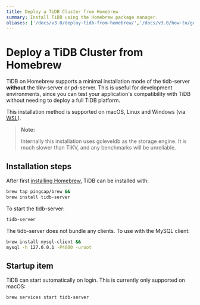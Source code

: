 ```yaml
---
title: Deploy a TiDB Cluster from Homebrew
summary: Install TiDB using the Homebrew package manager.
aliases: ['/docs/v3.0/deploy-tidb-from-homebrew/','/docs/v3.0/how-to/get-started/deploy-tidb-from-homebrew/','/docs/v3.0/how-to/get-started/local-cluster/install-from-homebrew/']
---
```


# Deploy a TiDB Cluster from Homebrew

TiDB on Homebrew supports a minimal installation mode of the tidb-server **without** the tikv-server or pd-server. This is useful for development environments, since you can test your application's compatibility with TiDB without needing to deploy a full TiDB platform.

This installation method is supported on macOS, Linux and Windows (via [WSL](https://docs.microsoft.com/en-us/windows/wsl/install-win10)).

> **Note:**
>
> Internally this installation uses goleveldb as the storage engine. It is much slower than TiKV, and any benchmarks will be unreliable.

## Installation steps

After first [installing Homebrew](https://brew.sh/), TiDB can be installed with:


```bash
brew tap pingcap/brew &&
brew install tidb-server
```

To start the tidb-server:


```bash
tidb-server
```

The tidb-server does not bundle any clients.  To use with the MySQL client:


```bash
brew install mysql-client &&
mysql -h 127.0.0.1 -P4000 -uroot
```

## Startup item

TiDB can start automatically on login. This is currently only supported on macOS:


```bash
brew services start tidb-server
```
